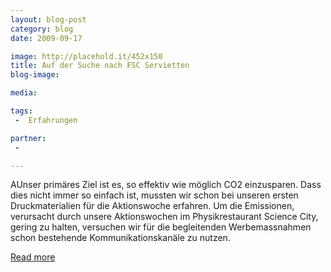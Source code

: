 ```yaml
---
layout: blog-post
category: blog
date: 2009-09-17

image: http://placehold.it/452x150
title: Auf der Suche nach FSC Servietten 
blog-image:  

media: 

tags:
 -  Erfahrungen

partner:
 -  

---
```


 AUnser primäres Ziel ist es, so effektiv wie möglich CO2 einzusparen. Dass dies nicht immer so einfach ist, mussten wir schon bei unseren ersten Druckmaterialien für die Aktionswoche erfahren. Um die Emissionen, verursacht durch unsere Aktionswochen im Physikrestaurant Science City, gering zu halten, versuchen wir für die begleitenden Werbemassnahmen schon bestehende Kommunikationskanäle zu nutzen.
 
[Read more][1]

[1]: http://2009-09-17-Auf_der_Suche_nach_FSC_Servietten_II.md

